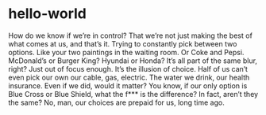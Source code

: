 # hello-world

How do we know if we’re in control?
That we’re not just making the best of what comes at us, and that’s it. Trying to constantly pick between two options.
Like your two paintings in the waiting room. Or Coke and Pepsi. McDonald’s or Burger King? Hyundai or Honda? It’s all part of the same blur, right? Just out of focus enough. It’s the illusion of choice.
Half of us can’t even pick our own our cable, gas, electric. The water we drink, our health insurance. Even if we did, would it matter?
You know, if our only option is Blue Cross or Blue Shield, what the f*** is the difference? In fact, aren’t they the same? No, man, our choices are prepaid for us, long time ago.
